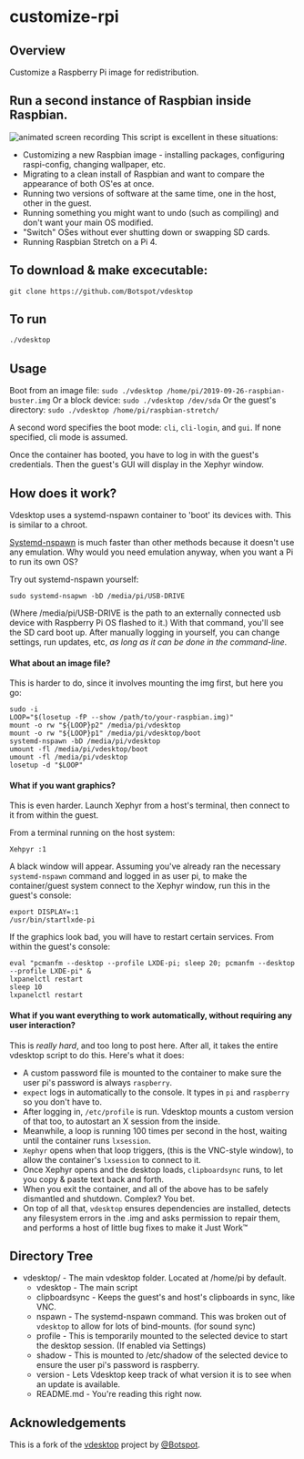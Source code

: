 # customize-rpi

## Overview

Customize a Raspberry Pi image for redistribution.

## Run a second instance of Raspbian inside Raspbian.

![animated screen recording](https://i.ibb.co/Y8gHjz8/vdesktop.gif)
This script is excellent in these situations:
 - Customizing a new Raspbian image - installing packages, configuring raspi-config, changing wallpaper, etc.
 - Migrating to a clean install of Raspbian and want to compare the appearance of both OS'es at once.
 - Running two versions of software at the same time, one in the host, other in the guest.
 - Running something you might want to undo (such as compiling) and don't want your main OS modified.
 - "Switch" OSes without ever shutting down or swapping SD cards.
 - Running Raspbian Stretch on a Pi 4.

## To download & make excecutable:

`git clone https://github.com/Botspot/vdesktop`

## To run

```bash
./vdesktop
```

## Usage

Boot from an image file:    `sudo ./vdesktop /home/pi/2019-09-26-raspbian-buster.img`
Or a block device:          `sudo ./vdesktop /dev/sda`
Or the guest's directory:   `sudo ./vdesktop /home/pi/raspbian-stretch/`

A second word specifies the boot mode: `cli`, `cli-login`, and `gui`. If none specified, cli mode is assumed.

Once the container has booted, you have to log in with the guest's credentials. Then the guest's GUI will display in the Xephyr window.

## How does it work?

Vdesktop uses a systemd-nspawn container to 'boot' its devices with. This is similar to a chroot.

[Systemd-nspawn](https://www.man7.org/linux/man-pages/man5/systemd.nspawn.5.html) is much faster than other methods because it doesn't use any emulation. Why would you need emulation anyway, when you want a Pi to run its own OS?

Try out systemd-nspawn yourself:

    sudo systemd-nsapwn -bD /media/pi/USB-DRIVE

(Where /media/pi/USB-DRIVE is the path to an externally connected usb device with Raspberry Pi OS flashed to it.)
With that command, you'll see the SD card boot up. After manually logging in yourself, you can change settings, run updates, etc, *as long as it can be done in the command-line*.

#### What about an image file?

This is harder to do, since it involves mounting the img first, but here you go:

    sudo -i
    LOOP="$(losetup -fP --show /path/to/your-raspbian.img)"
    mount -o rw "${LOOP}p2" /media/pi/vdesktop
    mount -o rw "${LOOP}p1" /media/pi/vdesktop/boot
    systemd-nspawn -bD /media/pi/vdesktop
    umount -fl /media/pi/vdesktop/boot
    umount -fl /media/pi/vdesktop
    losetup -d "$LOOP"

#### What if you want graphics?

This is even harder. Launch Xephyr from a host's terminal, then connect to it from within the guest.

From a terminal running on the host system:

    Xehpyr :1

A black window will appear. Assuming you've already ran the necessary `systemd-nspawn` command and logged in as user pi, to make the container/guest system connect to the Xephyr window, run this in the guest's console:

    export DISPLAY=:1
    /usr/bin/startlxde-pi

If the graphics look bad, you will have to restart certain services. From within the guest's console:

    eval "pcmanfm --desktop --profile LXDE-pi; sleep 20; pcmanfm --desktop --profile LXDE-pi" &
    lxpanelctl restart
    sleep 10
    lxpanelctl restart

#### What if you want everything to work automatically, without requiring any user interaction?

This is *really hard*, and too long to post here. After all, it takes the entire vdesktop script to do this.
Here's what it does:

 - A custom password file is mounted to the container to make sure the user pi's password is always `raspberry`.
 - `expect` logs in automatically to the console. It types in `pi` and `raspberry` so you don't have to.
 - After logging in, `/etc/profile` is run. Vdesktop mounts a custom version of that too, to autostart an X session from the inside.
 - Meanwhile, a loop is running 100 times per second in the host, waiting until the container runs `lxsession`.
 - `Xephyr` opens when that loop triggers, (this is the VNC-style window), to allow the container's `lxsession` to connect to it.
 - Once Xephyr opens and the desktop loads, `clipboardsync` runs, to let you copy & paste text back and forth.
 - When you exit the container, and all of the above has to be safely dismantled and shutdown. Complex? You bet.
 - On top of all that, `vdesktop` ensures dependencies are installed, detects any filesystem errors in the .img and asks permission to repair them, and performs a host of little bug fixes to make it Just Work™

## Directory Tree

 - vdesktop/ - The main vdesktop folder. Located at /home/pi by default.
   - vdesktop - The main script
   - clipboardsync - Keeps the guest's and host's clipboards in sync, like VNC.
   - nspawn - The systemd-nspawn command. This was broken out of `vdesktop` to allow for lots of bind-mounts. (for sound sync)
   - profile - This is temporarily mounted to the selected device to start the desktop session. (If enabled via Settings)
   - shadow - This is mounted to /etc/shadow of the selected device to ensure the user pi's password is raspberry.
   - version - Lets Vdesktop keep track of what version it is to see when an update is available.
   - README.md - You're reading this right now.

## Acknowledgements

This is a fork of the [vdesktop](https://github.com/Botspot/vdesktop) project by [@Botspot](https://github.com/Botspot).


